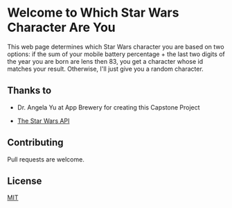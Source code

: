 # Welcome to Which Star Wars Character Are You

This web page determines which Star Wars character you are based on two options: if the sum of your mobile battery percentage + the last two digits of the year you are born are lens then 83, you get a character whose id matches your result. Otherwise, I'll just give you a random character.

## Thanks to

- Dr. Angela Yu at App Brewery for creating this Capstone Project

- [The Star Wars API](https://swapi.dev)

## Contributing

Pull requests are welcome.

## License

[MIT](https://choosealicense.com/licenses/mit/)
